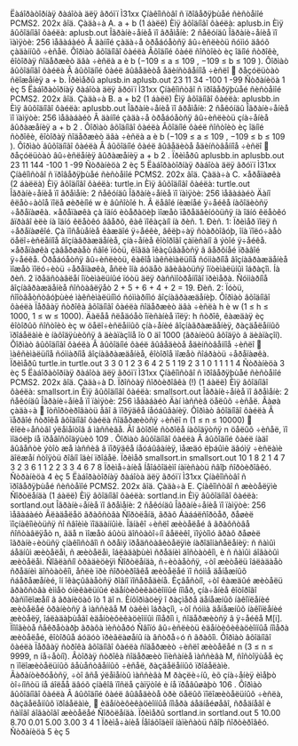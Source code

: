 Ëàáîðàòîðíàÿ ðàáîòà äëÿ ãðóïï Ì31xx
Çíàêîìñòâî ñ ïðîâåðÿþùåé ñèñòåìîé PCMS2. 202x ãîä.
Çàäà÷à A. a + b (1 áàëë)
Èìÿ âõîäíîãî ôàéëà: aplusb.in
Èìÿ âûõîäíîãî ôàéëà: aplusb.out
Îãðàíè÷åíèå ïî âðåìåíè: 2 ñåêóíäû
Îãðàíè÷åíèå ïî ïàìÿòè: 256 ìåãàáàéò
Â äàííîé çàäà÷å òðåáóåòñÿ âû÷èñëèòü ñóììó äâóõ çàäàííûõ ÷èñåë.
Ôîðìàò âõîäíîãî ôàéëà
Âõîäíîé ôàéë ñîñòîèò èç îäíîé ñòðîêè, êîòîðàÿ ñîäåðæèò äâà ÷èñëà a è b (−109 ≤ a ≤ 109
,
−109 ≤ b ≤ 109
).
Ôîðìàò âûõîäíîãî ôàéëà
Â âûõîäíîé ôàéë âûâåäèòå åäèíñòâåííîå ÷èñëî  ðåçóëüòàò ñëîæåíèÿ a + b.
Ïðèìåðû
aplusb.in aplusb.out
23 11 34
-100 1 -99
Ñòðàíèöà 1 èç 5
Ëàáîðàòîðíàÿ ðàáîòà äëÿ ãðóïï Ì31xx
Çíàêîìñòâî ñ ïðîâåðÿþùåé ñèñòåìîé PCMS2. 202x ãîä.
Çàäà÷à B. a + b2
(1 áàëë)
Èìÿ âõîäíîãî ôàéëà: aplusbb.in
Èìÿ âûõîäíîãî ôàéëà: aplusbb.out
Îãðàíè÷åíèå ïî âðåìåíè: 2 ñåêóíäû
Îãðàíè÷åíèå ïî ïàìÿòè: 256 ìåãàáàéò
Â äàííîé çàäà÷å òðåáóåòñÿ âû÷èñëèòü çíà÷åíèå âûðàæåíèÿ a + b
2
.
Ôîðìàò âõîäíîãî ôàéëà
Âõîäíîé ôàéë ñîñòîèò èç îäíîé ñòðîêè, êîòîðàÿ ñîäåðæèò äâà ÷èñëà a è b (−109 ≤ a ≤ 109
,
−109 ≤ b ≤ 109
).
Ôîðìàò âûõîäíîãî ôàéëà
Â âûõîäíîé ôàéë âûâåäèòå åäèíñòâåííîå ÷èñëî  ðåçóëüòàò âû÷èñëåíèÿ âûðàæåíèÿ a + b
2
.
Ïðèìåðû
aplusbb.in aplusbb.out
23 11 144
-100 1 -99
Ñòðàíèöà 2 èç 5
Ëàáîðàòîðíàÿ ðàáîòà äëÿ ãðóïï Ì31xx
Çíàêîìñòâî ñ ïðîâåðÿþùåé ñèñòåìîé PCMS2. 202x ãîä.
Çàäà÷à C. ×åðåïàøêà (2 áàëëà)
Èìÿ âõîäíîãî ôàéëà: turtle.in
Èìÿ âûõîäíîãî ôàéëà: turtle.out
Îãðàíè÷åíèå ïî âðåìåíè: 2 ñåêóíäû
Îãðàíè÷åíèå ïî ïàìÿòè: 256 ìåãàáàéò
Äàíî êëåò÷àòîå ïîëå øèðèíîé w è âûñîòîé h. Â ëåâîé íèæíåé ÿ÷åéêå íàõîäèòñÿ ÷åðåïàøêà.
×åðåïàøêà çà îäíó èòåðàöèþ ìîæåò ïåðåäâèíóòüñÿ íà îäíó êëåòêó âïðàâî èëè íà îäíó êëåòêó
ââåðõ, êàê ïîêàçàíî íà ðèñ. 1.
Ðèñ. 1: Ïðèìåð ïîëÿ ñ ÷åðåïàøêîé.
Çà ïîñåùåíèå êàæäîé ÿ÷åéêè, âêëþ÷àÿ ñòàðòîâóþ, îíà ïîëó÷àåò öåëî÷èñëåííîå âîçíàãðàæäåíèå, çíà÷åíèå êîòîðîãî çàïèñàíî â ýòîé ÿ÷åéêå. ×åðåïàøêà çàâåðøàåò ñâîé ïóòü, êîãäà îêàçûâàåòñÿ â âåðõíåé ïðàâîé ÿ÷åéêå. Òðåáóåòñÿ âû÷èñëèòü, êàêîå ìàêñèìàëüíîå ñóììàðíîå âîçíàãðàæäåíèå ìîæåò ïîëó÷èòü ÷åðåïàøêà, åñëè îíà áóäåò äâèãàòüñÿ îïòèìàëüíûì îáðàçîì. Íà ðèñ. 2 ïðåäñòàâëåí îïòèìàëüíûé ïóòü äëÿ ðàññìîòðåííîãî ïðèìåðà. Ñóììàðíîå âîçíàãðàæäåíèå ñîñòàâëÿåò
2 + 5 + 6 + 4 + 2 = 19.
Ðèñ. 2: Ïóòü, ñîîòâåòñòâóþùèé ìàêñèìàëüíîìó ñóììàðíîìó âîçíàãðàæäåíèþ.
Ôîðìàò âõîäíîãî ôàéëà
Ïåðâàÿ ñòðîêà âõîäíîãî ôàéëà ñîäåðæèò äâà ÷èñëà h è w (1 ≤ h ≤ 1000, 1 ≤ w ≤ 1000).
Äàëåå ñëåäóåò îïèñàíèå ïîëÿ: h ñòðîê, êàæäàÿ èç êîòîðûõ ñîñòîèò èç w öåëî÷èñëåííûõ çíà÷åíèé
âîçíàãðàæäåíèÿ, ðàçäåëåííûõ ïðîáåëàìè è íàõîäÿùèõñÿ â äèàïàçîíå îò 0 äî 1000 (ãðàíèöû âõîäÿò
â äèàïàçîí).
Ôîðìàò âûõîäíîãî ôàéëà
Â âûõîäíîé ôàéë âûâåäèòå åäèíñòâåííîå ÷èñëî  ìàêñèìàëüíîå ñóììàðíîå âîçíàãðàæäåíèå,
êîòîðîå ìîæåò ñîáðàòü ÷åðåïàøêà.
Ïðèìåðû
turtle.in turtle.out
3 3
0 1 2
3 6 4
2 5 1
19
2 3
1 0 1
1 1 1
4
Ñòðàíèöà 3 èç 5
Ëàáîðàòîðíàÿ ðàáîòà äëÿ ãðóïï Ì31xx
Çíàêîìñòâî ñ ïðîâåðÿþùåé ñèñòåìîé PCMS2. 202x ãîä.
Çàäà÷à D. Ïðîñòàÿ ñîðòèðîâêà (!) (1 áàëë)
Èìÿ âõîäíîãî ôàéëà: smallsort.in
Èìÿ âûõîäíîãî ôàéëà: smallsort.out
Îãðàíè÷åíèå ïî âðåìåíè: 2 ñåêóíäû
Îãðàíè÷åíèå ïî ïàìÿòè: 256 ìåãàáàéò
Äàí ìàññèâ öåëûõ ÷èñåë. Âàøà çàäà÷à  îòñîðòèðîâàòü åãî â ïîðÿäêå íåóáûâàíèÿ.
Ôîðìàò âõîäíîãî ôàéëà
Â ïåðâîé ñòðîêå âõîäíîãî ôàéëà ñîäåðæèòñÿ ÷èñëî n (1 ≤ n ≤ 10000)  êîëè÷åñòâî ýëåìåíòîâ â
ìàññèâå. Âî âòîðîé ñòðîêå íàõîäÿòñÿ n öåëûõ ÷èñåë, ïî ìîäóëþ íå ïðåâîñõîäÿùèõ 109
.
Ôîðìàò âûõîäíîãî ôàéëà
Â âûõîäíîé ôàéë íàäî âûâåñòè ýòîò æå ìàññèâ â ïîðÿäêå íåóáûâàíèÿ, ìåæäó ëþáûìè äâóìÿ
÷èñëàìè äîëæåí ñòîÿòü ðîâíî îäèí ïðîáåë.
Ïðèìåð
smallsort.in smallsort.out
10
1 8 2 1 4 7 3 2 3 6
1 1 2 2 3 3 4 6 7 8
Ïðèìå÷àíèå
Íåîáõîäèìî íàïèñàòü ñâîþ ñîðòèðîâêó.
Ñòðàíèöà 4 èç 5
Ëàáîðàòîðíàÿ ðàáîòà äëÿ ãðóïï Ì31xx
Çíàêîìñòâî ñ ïðîâåðÿþùåé ñèñòåìîé PCMS2. 202x ãîä.
Çàäà÷à E. Çíàêîìñòâî ñ æèòåëÿìè Ñîðòëåíäà (1 áàëë)
Èìÿ âõîäíîãî ôàéëà: sortland.in
Èìÿ âûõîäíîãî ôàéëà: sortland.out
Îãðàíè÷åíèå ïî âðåìåíè: 2 ñåêóíäû
Îãðàíè÷åíèå ïî ïàìÿòè: 256 ìåãàáàéò
Âëàäåëåö ãðàôñòâà Ñîðòëåíä, ãðàô Áàááëñîðòåð, ðåøèë ïîçíàêîìèòüñÿ ñî ñâîèìè ïîääàííûìè.
Îäíàêî ÷èñëî æèòåëåé â ãðàôñòâå ñîñòàâëÿåò n, ãäå n ìîæåò áûòü äîñòàòî÷íî âåëèêî, ïîýòîìó
ãðàô ðåøèë îãðàíè÷èòüñÿ çíàêîìñòâîì ñ òðåìÿ ïðåäñòàâèòåëÿìè íàðîäîíàñåëåíèÿ: ñ ñàìûì áåäíûì
æèòåëåì, ñ æèòåëåì, îáëàäàþùèì ñðåäíèì äîñòàòêîì, è ñ ñàìûì áîãàòûì æèòåëåì.
Ñîãëàñíî òðàäèöèÿì Ñîðòëåíäà, ñ÷èòàåòñÿ, ÷òî æèòåëü îáëàäàåò ñðåäíèì äîñòàòêîì, åñëè ïðè
ñîðòèðîâêå æèòåëåé ïî ñóììå äåíåæíûõ ñáåðåæåíèé, îí îêàçûâàåòñÿ ðîâíî ïîñåðåäèíå. Èçâåñòíî,
÷òî êàæäûé æèòåëü ãðàôñòâà èììåò óíèêàëüíûé èäåíòèôèêàöèîííûé íîìåð, çíà÷åíèå êîòîðîãî
ðàñïîëîæåíî â ãðàíèöàõ îò 1 äî n. Èíôîðìàöèÿ î ðàçìåðå äåíåæíûõ íàêîïëåíèé æèòåëåé õðàíèòñÿ
â ìàññèâå M òàêèì îáðàçîì, ÷òî ñóììà äåíåæíûõ íàêîïëåíèé æèòåëÿ, îáëàäàþùåãî èäåíòèôèêàöèîííûì íîìåðîì i, ñîäåðæèòñÿ â ÿ÷åéêå M[i]. Ïîìîãèòå ñåêðåòàðþ ãðàôà ìèñòåðó Ñâîïó âû÷èñëèòü
èäåíòèôèêàöèîííûå íîìåðà æèòåëåé, êîòîðûå áóäóò ïðèãëàøåíû íà âñòðå÷ó ñ ãðàôîì.
Ôîðìàò âõîäíîãî ôàéëà
Ïåðâàÿ ñòðîêà âõîäíîãî ôàéëà ñîäåðæèò ÷èñëî æèòåëåé n (3 ≤ n ≤ 9999, n íå÷åòíî). Âòîðàÿ
ñòðîêà ñîäåðæèò îïèñàíèå ìàññèâà M, ñîñòîÿùåå èç n ïîëîæèòåëüíûõ âåùåñòâåííûõ ÷èñåë, ðàçäåëåííûõ ïðîáåëàìè. Ãàðàíòèðóåòñÿ, ÷òî âñå ýëåìåíòû ìàññèâà M ðàçëè÷íû, èõ çíà÷åíèÿ èìåþò
òî÷íîñòü íå áîëåå äâóõ çíàêîâ ïîñëå çàïÿòîé è íå ïðåâûøàþò 106
.
Ôîðìàò âûõîäíîãî ôàéëà
Â âûõîäíîé ôàéë âûâåäèòå òðè öåëûõ ïîëîæèòåëüíûõ ÷èñëà, ðàçäåëåííûõ ïðîáåëàìè,  èäåíòèôèêàöèîííûå íîìåðà áåäíåéøåãî, ñðåäíåãî è ñàìîãî áîãàòîãî æèòåëåé Ñîðòëåíäà.
Ïðèìåðû
sortland.in sortland.out
5
10.00 8.70 0.01 5.00 3.00
3 4 1
Ïðèìå÷àíèå
Íåîáõîäèìî íàïèñàòü ñâîþ ñîðòèðîâêó.
Ñòðàíèöà 5 èç 5
